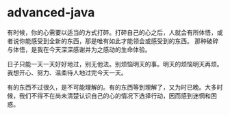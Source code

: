 # advanced-java
有时候，你的心需要以适当的方式打碎。打碎自己的心之后，人就会有所体悟，或者说你能感受到全新的东西，那是唯有如此才能领会或感受到的东西。 那种破碎与体悟，是我在今天深深感谢并为之感动的生命体验。



日子只能一天一天好好地过，别无他法。别烦恼明天的事。明天的烦恼明天再烦。我想开心、努力、温柔待人地过完今天一天。



有的东西不过很久，是不可能理解的。有的东西等到理解了，又为时已晚。大多时候，我们不得不在尚未清楚认识自己的心的情况下选择行动，因而感到迷惘和困惑。



